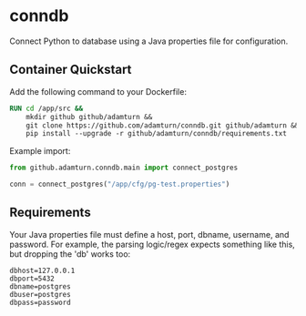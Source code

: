 # conndb
Connect Python to database using a Java properties file for configuration.

## Container Quickstart
Add the following command to your Dockerfile:
```dockerfile
RUN cd /app/src &&
    mkdir github github/adamturn &&
    git clone https://github.com/adamturn/conndb.git github/adamturn &&
    pip install --upgrade -r github/adamturn/conndb/requirements.txt
```

Example import:
```python
from github.adamturn.conndb.main import connect_postgres

conn = connect_postgres("/app/cfg/pg-test.properties")
```

## Requirements
Your Java properties file must define a host, port, dbname, username, and password. For example, the parsing logic/regex expects something like this, but dropping the 'db' works too:
```properties
dbhost=127.0.0.1
dbport=5432
dbname=postgres
dbuser=postgres
dbpass=password
```
